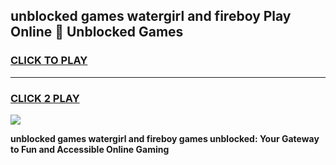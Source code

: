 
## unblocked games watergirl and fireboy Play Online 👋 Unblocked Games
<h3>
<a href="https://premium.freeplayer.one?title=unblocked_games_watergirl_and_fireboy&ref=19F">CLICK TO PLAY</a></h3>
<hr>

<h3>
<a href="https://premium.freeplayer.one?title=unblocked_games_watergirl_and_fireboy&ref=19F">CLICK 2 PLAY</a>
  
</h3>

<a href="https://premium.freeplayer.one?title=unblocked_games_watergirl_and_fireboy&ref=19F"><img src="https://clearcache.store/games.png"></a>


**unblocked games watergirl and fireboy games unblocked: Your Gateway to Fun and Accessible Online Gaming**
